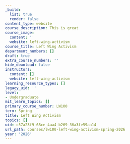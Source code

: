 ```yaml
---
_build:
  list: true
  render: false
content_type: website
course_description: This is great
course_image:
  content: ''
  website: left-wing-activism
course_title: Left Wing Activism
department_numbers: []
draft: true
extra_course_numbers: ''
hide_download: false
instructors:
  content: []
  website: left-wing-activism
learning_resource_types: []
legacy_uid: ''
level:
- Undergraduate
mit_learn_topics: []
primary_course_number: LW100
term: Spring
title: Left Wing Activism
topics: []
uid: c57a23f9-68ce-4aa4-b269-36a3fe59aa14
url_path: courses/lw100-left-wing-activism-spring-2026
year: '2026'
---
```

